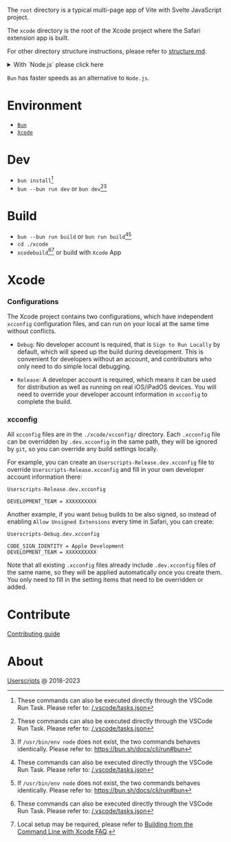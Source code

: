 The `root` directory is a typical multi-page app of Vite with Svelte JavaScript project.

The `xcode` directory is the root of the Xcode project where the Safari extension app is built.

For other directory structure instructions, please refer to [structure.md](structure.md).

<details><summary>With `Node.js` please click here</summary>

---
### Environment (with `Node.js`)
- [`Node.js`](https://nodejs.org/)
- [`Xcode`](https://geo.itunes.apple.com/app/id497799835)

### Dev (with `Node.js`)
- `npm install`
- `npm run dev`

### Build (with `Node.js`)
- `npm run build`
- `cd ./xcode`
- `xcodebuild` or build with `Xcode` App
---
</details>

`Bun` has faster speeds as an alternative to `Node.js`.

# Environment
- [`Bun`](https://bun.sh/docs/installation)
- [`Xcode`](https://geo.itunes.apple.com/app/id497799835)

# Dev
- `bun install`[^1]
- `bun --bun run dev` or `bun dev`[^1][^2]

# Build
- `bun --bun run build` or `bun run build`[^1][^2]
- `cd ./xcode`
- `xcodebuild`[^1][^3] or build with `Xcode` App

[^1]: These commands can also be executed directly through the VSCode Run Task. Please refer to: [/.vscode/tasks.json](../.vscode/tasks.json)
[^2]: If `/usr/bin/env node` does not exist, the two commands behaves identically. Please refer to: https://bun.sh/docs/cli/run#bun
[^3]: Local setup may be required, please refer to [Building from the Command Line with Xcode FAQ](https://developer.apple.com/library/archive/technotes/tn2339/_index.html).

# Xcode

### Configurations
The Xcode project contains two configurations, which have independent `xcconfig` configuration files, and can run on your local at the same time without conflicts.

- `Debug`: No developer account is required, that is `Sign to Run Locally` by default, which will speed up the build during development. This is convenient for developers without an account, and contributors who only need to do simple local debugging.

- `Release`: A developer account is required, which means it can be used for distribution as well as running on real iOS/iPadOS devices. You will need to override your developer account information in `xcconfig` to complete the build.

### xcconfig
All `xcconfig` files are in the `./xcode/xcconfig/` directory. Each `.xcconfig` file can be overridden by `.dev.xcconfig` in the same path, they will be ignored by `git`, so you can override any build settings locally.

For example, you can create an `Userscripts-Release.dev.xcconfig` file to override `Userscripts-Release.xcconfig` and fill in your own developer account information there:

`Userscripts-Release.dev.xcconfig`
```
DEVELOPMENT_TEAM = XXXXXXXXXX
```

Another example, if you want `Debug` builds to be also signed, so instead of enabling `Allow Unsigned Extensions` every time in Safari, you can create: 

`Userscripts-Debug.dev.xcconfig`
```
CODE_SIGN_IDENTITY = Apple Development
DEVELOPMENT_TEAM = XXXXXXXXXX
```

Note that all existing `.xcconfig` files already include `.dev.xcconfig` files of the same name, so they will be applied automatically once you create them. You only need to fill in the setting items that need to be overridden or added.

# Contribute
[Contributing guide](contributing.md)

# About
[Userscripts](https://github.com/quoid/userscripts) @ 2018-2023